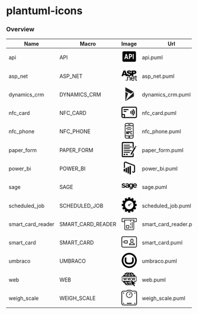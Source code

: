 # plantuml-icons
### Overview
| Name  | Macro  | Image | Url |
|-------|--------|-------|-----|
api |API |![image-api](api.png) |api.puml |
asp_net |ASP_NET | ![image-asp_net](asp_net.png) | asp_net.puml |
dynamics_crm |DYNAMICS_CRM |![image-dynamics_crm](dynamics_crm.png) |dynamics_crm.puml |
nfc_card |NFC_CARD |![image-nfc_card](nfc_card.png) |nfc_card.puml |
nfc_phone | NFC_PHONE |![image-nfc_phone](nfc_phone.png) |nfc_phone.puml |
paper_form |PAPER_FORM |![image-paper_form](paper_form.png) |paper_form.puml |
power_bi |POWER_BI |![image-powerBI](power_bi.png) |power_bi.puml |
sage |SAGE |![image-sage](sage.png) |sage.puml |
scheduled_job |SCHEDULED_JOB |![image-scheduled_job](scheduled_job.png) |scheduled_job.puml |
smart_card_reader | SMART_CARD_READER |![image-smart_card_reader](smart_card_reader.png) | smart_card_reader.puml |
smart_card | SMART_CARD |![image-smart_card](smart_card.png) | smart_card.puml |
umbraco | UMBRACO |![image-umbraco](umbraco.png) | umbraco.puml |
web | WEB |![image-web](web.png) | web.puml |
weigh_scale | WEIGH_SCALE |![image-weigh_scale](weigh_scale.png) | weigh_scale.puml |
